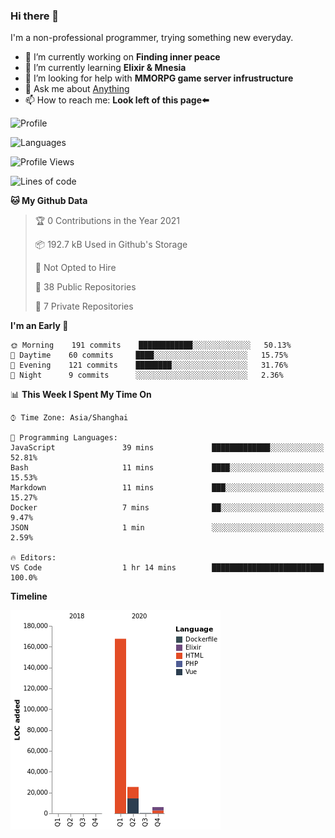 ### Hi there 👋

I'm a non-professional programmer, trying something new everyday.

<!--
**dyzdyz010/dyzdyz010** is a ✨ _special_ ✨ repository because its `README.md` (this file) appears on your GitHub profile.
-->

- 🔭 I’m currently working on **Finding inner peace**
- 🌱 I’m currently learning **Elixir & Mnesia**
- 🤔 I’m looking for help with **MMORPG game server infrustructure**
- 💬 Ask me about [Anything](https://github.com/dyzdyz010/dyzdyz010/issues)
- 📫 How to reach me: **Look left of this page⬅️**

<!-- - 👯 I’m looking to collaborate on
- 😄 Pronouns: ...
- ⚡ Fun fact: ...
 -->
 
![Profile](https://github-readme-stats.vercel.app/api?username=dyzdyz010&count_private=true&show_icons=true&theme=dracula&include_all_commits=true)

![Languages](https://github-readme-stats.vercel.app/api/top-langs/?username=dyzdyz010&theme=dracula&hide=html,jupyter+notebook&count_private=true&show_icons=true)

<!--START_SECTION:waka-->
![Profile Views](http://img.shields.io/badge/Profile%20Views-6-blue)

![Lines of code](https://img.shields.io/badge/From%20Hello%20World%20I%27ve%20Written-199390%20lines%20of%20code-blue)

**🐱 My Github Data** 

> 🏆 0 Contributions in the Year 2021
 > 
> 📦 192.7 kB Used in Github's Storage 
 > 
> 🚫 Not Opted to Hire
 > 
> 📜 38 Public Repositories 
 > 
> 🔑 7 Private Repositories  
 > 
**I'm an Early 🐤** 

```text
🌞 Morning    191 commits    ████████████░░░░░░░░░░░░░   50.13% 
🌆 Daytime    60 commits     ████░░░░░░░░░░░░░░░░░░░░░   15.75% 
🌃 Evening    121 commits    ████████░░░░░░░░░░░░░░░░░   31.76% 
🌙 Night      9 commits      ░░░░░░░░░░░░░░░░░░░░░░░░░   2.36%

```


📊 **This Week I Spent My Time On** 

```text
⌚︎ Time Zone: Asia/Shanghai

💬 Programming Languages: 
JavaScript               39 mins             █████████████░░░░░░░░░░░░   52.81% 
Bash                     11 mins             ████░░░░░░░░░░░░░░░░░░░░░   15.53% 
Markdown                 11 mins             ███░░░░░░░░░░░░░░░░░░░░░░   15.27% 
Docker                   7 mins              ██░░░░░░░░░░░░░░░░░░░░░░░   9.47% 
JSON                     1 min               ░░░░░░░░░░░░░░░░░░░░░░░░░   2.59%

🔥 Editors: 
VS Code                  1 hr 14 mins        █████████████████████████   100.0%

```

**Timeline**

![Chart not found](https://raw.githubusercontent.com/dyzdyz010/dyzdyz010/master/charts/bar_graph.png) 


<!--END_SECTION:waka-->
